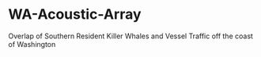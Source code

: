 # WA-Acoustic-Array
Overlap of Southern Resident Killer Whales and Vessel Traffic off the coast of Washington
